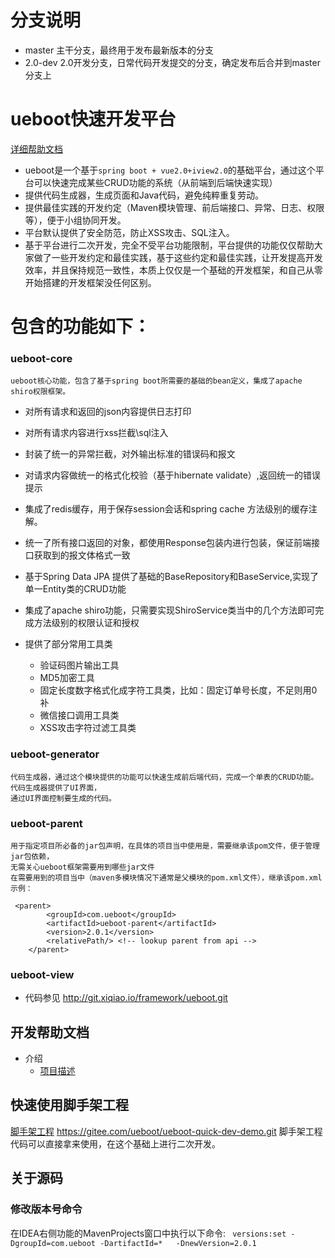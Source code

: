 # 分支说明
- master 主干分支，最终用于发布最新版本的分支
- 2.0-dev 2.0开发分支，日常代码开发提交的分支，确定发布后合并到master分支上

# ueboot快速开发平台
[详细帮助文档](https://gitee.com/ueboot/ueboot-quick-dev/wikis/pages)
- ueboot是一个基于`spring boot + vue2.0+iview2.0`的基础平台，通过这个平台可以快速完成某些CRUD功能的系统（从前端到后端快速实现）
- 提供代码生成器，生成页面和Java代码，避免纯粹重复劳动。
- 提供最佳实践的开发约定（Maven模块管理、前后端接口、异常、日志、权限等），便于小组协同开发。
- 平台默认提供了安全防范，防止XSS攻击、SQL注入。
- 基于平台进行二次开发，完全不受平台功能限制，平台提供的功能仅仅帮助大家做了一些开发约定和最佳实践，基于这些约定和最佳实践，让开发提高开发效率，并且保持规范一致性，本质上仅仅是一个基础的开发框架，和自己从零开始搭建的开发框架没任何区别。

 
# 包含的功能如下：
### ueboot-core
    ueboot核心功能，包含了基于spring boot所需要的基础的bean定义，集成了apache shiro权限框架。

- 对所有请求和返回的json内容提供日志打印

- 对所有请求内容进行xss拦截\sql注入

- 封装了统一的异常拦截，对外输出标准的错误码和报文

- 对请求内容做统一的格式化校验（基于hibernate validate）,返回统一的错误提示

- 集成了redis缓存，用于保存session会话和spring cache 方法级别的缓存注解。

- 统一了所有接口返回的对象，都使用Response包装内进行包装，保证前端接口获取到的报文体格式一致

- 基于Spring Data JPA 提供了基础的BaseRepository和BaseService,实现了单一Entity类的CRUD功能

- 集成了apache shiro功能，只需要实现ShiroService类当中的几个方法即可完成方法级别的权限认证和授权

- 提供了部分常用工具类

    - 验证码图片输出工具
    - MD5加密工具
    - 固定长度数字格式化成字符工具类，比如：固定订单号长度，不足则用0补
    - 微信接口调用工具类
    - XSS攻击字符过滤工具类

  
### ueboot-generator
    
    代码生成器，通过这个模块提供的功能可以快速生成前后端代码，完成一个单表的CRUD功能。代码生成器提供了UI界面，
    通过UI界面控制要生成的代码。
    
### ueboot-parent
    用于指定项目所必备的jar包声明，在具体的项目当中使用是，需要继承该pom文件，便于管理jar包依赖，
    无需关心ueboot框架需要用到哪些jar文件
    在需要用到的项目当中（maven多模块情况下通常是父模块的pom.xml文件），继承该pom.xml
    示例：
    
```
 <parent>
        <groupId>com.ueboot</groupId>
        <artifactId>ueboot-parent</artifactId>
        <version>2.0.1</version>
        <relativePath/> <!-- lookup parent from api -->
    </parent>
```
    

### ueboot-view 
 - 代码参见 http://git.xiqiao.io/framework/ueboot.git

## 开发帮助文档
- 介绍
    -  [项目描述](https://gitee.com//ueboot/ueboot-quick-dev/wikis/pages?title=项目描述&parent=介绍)

## 快速使用脚手架工程

[脚手架工程](https://gitee.com/ueboot/ueboot-quick-dev-demo.git) https://gitee.com/ueboot/ueboot-quick-dev-demo.git
    脚手架工程代码可以直接拿来使用，在这个基础上进行二次开发。
    
## 关于源码
### 修改版本号命令
在IDEA右侧功能的MavenProjects窗口中执行以下命令:
` 
versions:set -DgroupId=com.ueboot -DartifactId=*   -DnewVersion=2.0.1
`